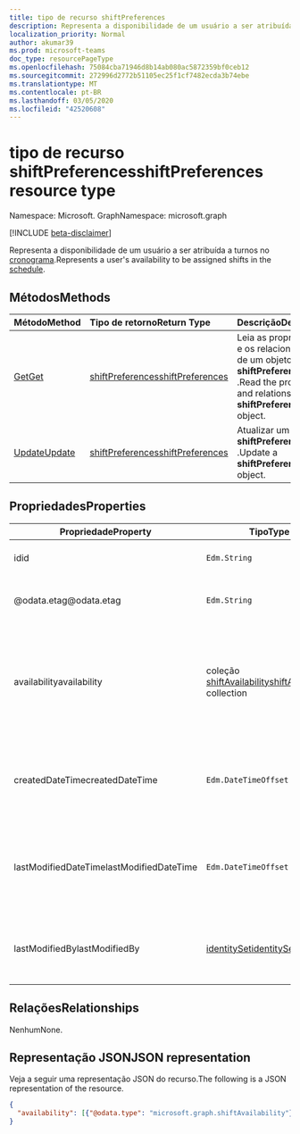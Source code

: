 ```yaml
---
title: tipo de recurso shiftPreferences
description: Representa a disponibilidade de um usuário a ser atribuída a turnos no cronograma.
localization_priority: Normal
author: akumar39
ms.prod: microsoft-teams
doc_type: resourcePageType
ms.openlocfilehash: 75084cba71946d8b14ab080ac5872359bf0ceb12
ms.sourcegitcommit: 272996d2772b51105ec25f1cf7482ecda3b74ebe
ms.translationtype: MT
ms.contentlocale: pt-BR
ms.lasthandoff: 03/05/2020
ms.locfileid: "42520608"
---
```

# <a name="shiftpreferences-resource-type"></a><span data-ttu-id="cc80a-103">tipo de recurso shiftPreferences</span><span class="sxs-lookup"><span data-stu-id="cc80a-103">shiftPreferences resource type</span></span>

<span data-ttu-id="cc80a-104">Namespace: Microsoft. Graph</span><span class="sxs-lookup"><span data-stu-id="cc80a-104">Namespace: microsoft.graph</span></span>

[!INCLUDE [beta-disclaimer](../../includes/beta-disclaimer.md)]

<span data-ttu-id="cc80a-105">Representa a disponibilidade de um usuário a ser atribuída a turnos no [cronograma](schedule.md).</span><span class="sxs-lookup"><span data-stu-id="cc80a-105">Represents a user's availability to be assigned shifts in the [schedule](schedule.md).</span></span>

## <a name="methods"></a><span data-ttu-id="cc80a-106">Métodos</span><span class="sxs-lookup"><span data-stu-id="cc80a-106">Methods</span></span>

| <span data-ttu-id="cc80a-107">Método</span><span class="sxs-lookup"><span data-stu-id="cc80a-107">Method</span></span>       | <span data-ttu-id="cc80a-108">Tipo de retorno</span><span class="sxs-lookup"><span data-stu-id="cc80a-108">Return Type</span></span> | <span data-ttu-id="cc80a-109">Descrição</span><span class="sxs-lookup"><span data-stu-id="cc80a-109">Description</span></span> |
|:-------------|:------------|:------------|
| [<span data-ttu-id="cc80a-110">Get</span><span class="sxs-lookup"><span data-stu-id="cc80a-110">Get</span></span>](../api/shiftpreferences-get.md) | [<span data-ttu-id="cc80a-111">shiftPreferences</span><span class="sxs-lookup"><span data-stu-id="cc80a-111">shiftPreferences</span></span>](shiftpreferences.md) | <span data-ttu-id="cc80a-112">Leia as propriedades e os relacionamentos de um objeto **shiftPreferences** .</span><span class="sxs-lookup"><span data-stu-id="cc80a-112">Read the properties and relationships of a **shiftPreferences** object.</span></span> |
| [<span data-ttu-id="cc80a-113">Update</span><span class="sxs-lookup"><span data-stu-id="cc80a-113">Update</span></span>](../api/shiftpreferences-put.md) | [<span data-ttu-id="cc80a-114">shiftPreferences</span><span class="sxs-lookup"><span data-stu-id="cc80a-114">shiftPreferences</span></span>](shiftpreferences.md) | <span data-ttu-id="cc80a-115">Atualizar um objeto **shiftPreferences** .</span><span class="sxs-lookup"><span data-stu-id="cc80a-115">Update a **shiftPreferences** object.</span></span> |

## <a name="properties"></a><span data-ttu-id="cc80a-116">Propriedades</span><span class="sxs-lookup"><span data-stu-id="cc80a-116">Properties</span></span>

|<span data-ttu-id="cc80a-117">Propriedade</span><span class="sxs-lookup"><span data-stu-id="cc80a-117">Property</span></span>          |<span data-ttu-id="cc80a-118">Tipo</span><span class="sxs-lookup"><span data-stu-id="cc80a-118">Type</span></span>           |<span data-ttu-id="cc80a-119">Descrição</span><span class="sxs-lookup"><span data-stu-id="cc80a-119">Description</span></span>                                                                                                                                      |
|--------------|---------------|-------------------------------------------------------------------------------------------------------------------------------------------------|
| <span data-ttu-id="cc80a-120">id</span><span class="sxs-lookup"><span data-stu-id="cc80a-120">id</span></span> | `Edm.String` | <span data-ttu-id="cc80a-121">O identificador da entidade.</span><span class="sxs-lookup"><span data-stu-id="cc80a-121">The identifier of the entity.</span></span> |
| <span data-ttu-id="cc80a-122">@odata.etag</span><span class="sxs-lookup"><span data-stu-id="cc80a-122">@odata.etag</span></span> | `Edm.String` | <span data-ttu-id="cc80a-123">A chave de alteração da entidade.</span><span class="sxs-lookup"><span data-stu-id="cc80a-123">The change key for the entity.</span></span> |
| <span data-ttu-id="cc80a-124">availability</span><span class="sxs-lookup"><span data-stu-id="cc80a-124">availability</span></span> | <span data-ttu-id="cc80a-125">coleção [shiftAvailability](shiftavailability.md)</span><span class="sxs-lookup"><span data-stu-id="cc80a-125">[shiftAvailability](shiftavailability.md) collection</span></span> | <span data-ttu-id="cc80a-126">Disponibilidade do usuário a ser agendada para trabalho e seu padrão de recorrência.</span><span class="sxs-lookup"><span data-stu-id="cc80a-126">Availability of the user to be scheduled for work and its recurrence pattern.</span></span> |
| <span data-ttu-id="cc80a-127">createdDateTime</span><span class="sxs-lookup"><span data-stu-id="cc80a-127">createdDateTime</span></span> | `Edm.DateTimeOffset` | <span data-ttu-id="cc80a-128">Carimbo de data/hora correspondente a quando a entidade foi criada.</span><span class="sxs-lookup"><span data-stu-id="cc80a-128">Timestamp corresponding to when the entity was created.</span></span> |
| <span data-ttu-id="cc80a-129">lastModifiedDateTime</span><span class="sxs-lookup"><span data-stu-id="cc80a-129">lastModifiedDateTime</span></span> | `Edm.DateTimeOffset` | <span data-ttu-id="cc80a-130">Carimbo de data/hora correspondente a quando a entidade foi modificada pela última vez.</span><span class="sxs-lookup"><span data-stu-id="cc80a-130">Timestamp corresponding to when the entity was last modified.</span></span> |
| <span data-ttu-id="cc80a-131">lastModifiedBy</span><span class="sxs-lookup"><span data-stu-id="cc80a-131">lastModifiedBy</span></span> | [<span data-ttu-id="cc80a-132">identitySet</span><span class="sxs-lookup"><span data-stu-id="cc80a-132">identitySet</span></span>](identityset.md) | <span data-ttu-id="cc80a-133">Identidade da pessoa que modificou a entidade pela última vez.</span><span class="sxs-lookup"><span data-stu-id="cc80a-133">Identity of the person who last modified the entity.</span></span> |

## <a name="relationships"></a><span data-ttu-id="cc80a-134">Relações</span><span class="sxs-lookup"><span data-stu-id="cc80a-134">Relationships</span></span>

<span data-ttu-id="cc80a-135">Nenhum</span><span class="sxs-lookup"><span data-stu-id="cc80a-135">None.</span></span>

## <a name="json-representation"></a><span data-ttu-id="cc80a-136">Representação JSON</span><span class="sxs-lookup"><span data-stu-id="cc80a-136">JSON representation</span></span>

<span data-ttu-id="cc80a-137">Veja a seguir uma representação JSON do recurso.</span><span class="sxs-lookup"><span data-stu-id="cc80a-137">The following is a JSON representation of the resource.</span></span>

<!-- {
  "blockType": "resource",
  "optionalProperties": [

  ],
  "@odata.type": "microsoft.graph.shiftPreferences",
  "baseType": "microsoft.graph.changeTrackedEntity"
}-->

```json
{
  "availability": [{"@odata.type": "microsoft.graph.shiftAvailability"}]
}
```

<!-- uuid: 16cd6b66-4b1a-43a1-adaf-3a886856ed98
2019-02-04 14:57:30 UTC -->
<!-- {
  "type": "#page.annotation",
  "description": "shiftPreferences resource",
  "keywords": "",
  "section": "documentation",
  "tocPath": ""
}-->
